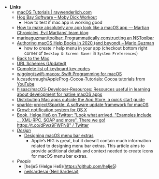 - **Links**
	- [macOS Tutorials | raywenderlich.com](https://www.raywenderlich.com/macos)
	- [Hog Bay Software – Moby Dick Workout](https://hogbaysoftware.netlify.app/posts/moby-dick-workout/)
		- How to test if mac app is working good
	-  [How to make absolutely any app look like a macOS app — Martian Chronicles, Evil Martians’ team blog](https://evilmartians.com/chronicles/how-to-make-absolutely-any-app-look-like-a-macos-app)
	- [marioaguzman/toolbar: Programmatically constructing an NSToolbar](https://github.com/marioaguzman/toolbar)
	- [Authoring macOS Help Books in 2020 (and beyond) – Mario Guzman](https://marioaguzman.wordpress.com/2020/09/12/auth/)
		- how to create `?` help menu in your app (checkout bottom right corner of `Desktop & Screen Saver` in `System Preferences`)
	- [Back to the Mac](https://backtomac.org/)
	- [URL Schemes (Updated)](https://gist.github.com/deanlyoung/368e274945a6929e0ea77c4eca345560)
	- [Complete list of keyboard key codes](https://eastmanreference.com/complete-list-of-applescript-key-codes)
	- [wigging/swift-macos: Swift Programming for macOS](https://github.com/wigging/swift-macos)
	- [lucasderraugh/AppleProg-Cocoa-Tutorials: Cocoa tutorials from YouTube](https://github.com/lucasderraugh/AppleProg-Cocoa-Tutorials)
	- [hisaac/macOS-Developer-Resources: Resources useful in learning about development for native macOS apps](https://github.com/hisaac/macOS-Developer-Resources)
	- [Distributing Mac apps outside the App Store, a quick start guide](https://rambo.codes/posts/2021-01-08-distributing-mac-apps-outside-the-app-store)
	- [sparkle-project/Sparkle: A software update framework for macOS](https://github.com/sparkle-project/Sparkle)
	- [Growl:  notification system for OS X](https://growl.github.io/growl/)
	- [Book. Helge Heß on Twitter: "Look what arrived. "Examples include ... XML-RPC, SOAP and more". There we go! https://t.co/dPwz9FWFN8" / Twitter](https://twitter.com/helje5/status/1512049038731980802)
	- *[Design](../../../Design.md)*
		- [Designing macOS menu bar extras](https://bjango.com/articles/designingmenubarextras/)
			- Apple’s HIG is great, but it doesn‘t contain much information related to designing menu bar extras. This article aims to provide additional details and context needed to create icons for macOS menu bar extras.
	- *People*
		- [helje5 (Helge Heß)(https://github.com/helje5)
		- [neilsardesai (Neil Sardesai)](https://github.com/neilsardesai)
